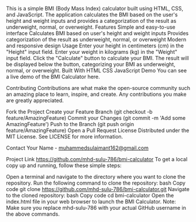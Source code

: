 
This is a simple BMI (Body Mass Index) calculator built using HTML, CSS, and JavaScript. The application calculates the BMI based on the user's height and weight inputs and provides a categorization of the result as underweight, normal, or overweight. Features
Simple and easy-to-use interface
Calculates BMI based on user's height and weight inputs
Provides categorization of the result as underweight, normal, or overweight
Modern and responsive design
Usage
Enter your height in centimeters (cm) in the "Height" input field.
Enter your weight in kilograms (kg) in the "Weight" input field.
Click the "Calculate" button to calculate your BMI.
The result will be displayed below the button, categorizing your BMI as underweight, normal, or overweight.
Built With
HTML
CSS
JavaScript
Demo
You can see a live demo of the BMI Calculator here.

Contributing
Contributions are what make the open-source community such an amazing place to learn, inspire, and create. Any contributions you make are greatly appreciated.

Fork the Project
Create your Feature Branch (git checkout -b feature/AmazingFeature)
Commit your Changes (git commit -m 'Add some AmazingFeature')
Push to the Branch (git push origin feature/AmazingFeature)
Open a Pull Request
License
Distributed under the MIT License. See LICENSE for more information.

Contact
Your Name - muhammedsulaimant162@gmail.com

Project Link
https://github.com/mhd-sulu-786/bmi-calculator
To get a local copy up and running, follow these simple steps:

Open a terminal and navigate to the directory where you want to clone the repository.
Run the following command to clone the repository:
bash
Copy code
git clone https://github.com/mhd-sulu-786/bmi-calculator.git
Navigate to the cloned repository:
bash
Copy code
cd bmi-calculator
Open the index.html file in your web browser to launch the BMI Calculator.
Note: Make sure you replace mhd-sulu-786 with your actual GitHub username in the above commands.

